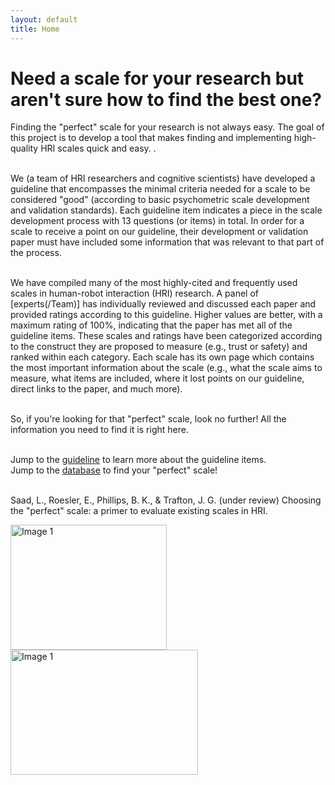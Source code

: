 ```yaml
---
layout: default
title: Home
---
```


# Need a scale for your research but aren't sure how to find the best one?

Finding the "perfect" scale for your research is not always easy. The goal of this project is to develop a tool that makes finding and implementing high-quality HRI scales quick and easy.
. 

<br>We (a team of HRI researchers and cognitive scientists) have developed a guideline that encompasses the minimal criteria needed for a scale to be considered "good" (according to basic psychometric scale development and validation standards). Each guideline item indicates a piece in the scale development process with 13 questions (or items) in total. In order for a scale to receive a point on our guideline, their development or validation paper must have included some information that was relevant to that part of the process. 

<br>We have compiled many of the most highly-cited and frequently used scales in human-robot interaction (HRI) research. A panel of [experts(/Team)] has individually reviewed and discussed each paper and provided ratings according to this guideline. Higher values are better, with a maximum rating of 100%, indicating that the paper has met all of the guideline items. These scales and ratings have been categorized according to the construct they are proposed to measure (e.g., trust or safety) and ranked within each category. Each scale has its own page which contains the most important information about the scale (e.g., what the scale aims to measure, what items are included, where it lost points on our guideline, direct links to the paper, and much more). 

<br>So, if you're looking for that "perfect" scale, look no further! All the information you need to find it is right here.

<br>Jump to the [guideline](/guideline) to learn more about the guideline items. 
<br>Jump to the [database](/Database) to find your "perfect" scale!


<br> Saad, L., Roesler, E., Phillips, B. K., & Trafton, J. G. (under review) Choosing the "perfect" scale: a primer to evaluate existing scales in HRI. 


<img src = "{{site.image-path}}/psychometrics-and-scale-dev.jpg" width="250" height="200" alt="Image 1"> <img src = "{{site.image-path}}/HRI.jpg" width="300" height="200" alt="Image 1"> 

[<a href="/assets/pdf/THRI_ScaleGuidelines_2024_10.4.24.pdf" target="_blank">Download the perfect scales paper</a>]: #
